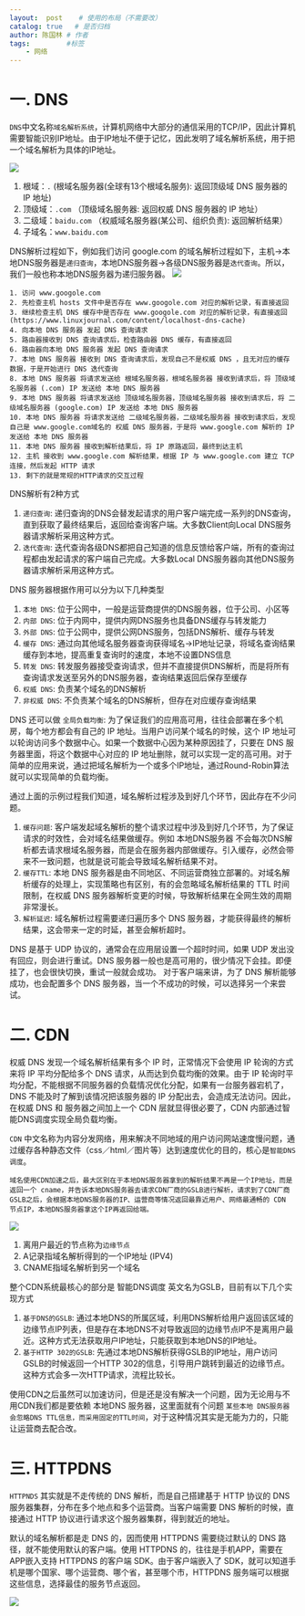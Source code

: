 ```yaml
---
layout:  post    # 使用的布局（不需要改）
catalog: true   # 是否归档
author: 陈国林 # 作者
tags:         #标签
    - 网络
---
```


# 一. DNS
`DNS`中文名称`域名解析系统`，计算机网络中大部分的通信采用的TCP/IP，因此计算机需要智能识别IP地址。由于IP地址不便于记忆，因此发明了域名解析系统，用于把一个域名解析为具体的IP地址。

![](https://github.com/chenguolin/chenguolin.github.io/blob/master/data/image/dns-root.png?raw=true)

1. 根域：`.`  (根域名服务器(全球有13个根域名服务): 返回顶级域 DNS 服务器的 IP 地址)
2. 顶级域：`.com`   （顶级域名服务器: 返回权威 DNS 服务器的 IP 地址）
3. 二级域：`baidu.com` （权威域名服务器(某公司、组织负责): 返回解析结果）
4. 子域名：`www.baidu.com`

DNS解析过程如下，例如我们访问 google.com 的域名解析过程如下，主机->本地DNS服务器是`递归查询`，本地DNS服务器->各级DNS服务器是`迭代查询`。所以，我们一般也称本地DNS服务器为递归服务器。
![](https://github.com/chenguolin/chenguolin.github.io/blob/master/data/image/dns-trace.png?raw=true)

```
1. 访问 www.googole.com
2. 先检查主机 hosts 文件中是否存在 www.googole.com 对应的解析记录，有直接返回
3. 继续检查主机 DNS 缓存中是否存在 www.googole.com 对应的解析记录，有直接返回  (https://www.linuxjournal.com/content/localhost-dns-cache)
4. 向本地 DNS 服务器 发起 DNS 查询请求
5. 路由器接收到 DNS 查询请求后，检查路由器 DNS 缓存，有直接返回
6. 路由器向本地 DNS 服务器 发起 DNS 查询请求
7. 本地 DNS 服务器 接收到 DNS 查询请求后，发现自己不是权威 DNS ，且无对应的缓存数据，于是开始进行 DNS 迭代查询
8. 本地 DNS 服务器 将请求发送给 根域名服务器，根域名服务器 接收到请求后，将 顶级域名服务器 (.com) IP 发送给 本地 DNS 服务器
9. 本地 DNS 服务器 将请求发送给 顶级域名服务器，顶级域名服务器 接收到请求后，将 二级域名服务器 (google.com) IP 发送给 本地 DNS 服务器
10. 本地 DNS 服务器 将请求发送给 二级域名服务器，二级域名服务器 接收到请求后，发现自己是 www.google.com域名的 权威 DNS 服务器，于是将 www.google.com 解析的 IP 发送给 本地 DNS 服务器
11. 本地 DNS 服务器 接收到解析结果后，将 IP 原路返回，最终到达主机
12. 主机 接收到 www.google.com 解析结果，根据 IP 与 www.google.com 建立 TCP 连接，然后发起 HTTP 请求
13. 剩下的就是常规的HTTP请求的交互过程
```

DNS解析有2种方式
1. `递归查询`: 递归查询的DNS会替发起请求的用户客户端完成一系列的DNS查询，直到获取了最终结果后，返回给查询客户端。大多数Client向Local DNS服务器请求解析采用这种方式。
2. `迭代查询`: 迭代查询各级DNS都把自己知道的信息反馈给客户端，所有的查询过程都由发起请求的客户端自己完成。大多数Local DNS服务器向其他DNS服务器请求解析采用这种方式。

DNS 服务器根据作用可以分为以下几种类型
1. `本地 DNS`: 位于公网中，一般是运营商提供的DNS服务器，位于公司、小区等
2. `内部 DNS`: 位于内网中，提供内网DNS服务也具备DNS缓存与转发能力
3. `外部 DNS`: 位于公网中，提供公网DNS服务，包括DNS解析、缓存与转发
4. `缓存 DNS`: 通过向其他域名服务器查询获得域名->IP地址记录，将域名查询结果缓存到本地，提高重复查询时的速度，本地不设置DNS信息
5. `转发 DNS`: 转发服务器接受查询请求，但并不直接提供DNS解析，而是将所有查询请求发送至另外的DNS服务器，查询结果返回后保存至缓存
6. `权威 DNS`: 负责某个域名的DNS解析
7. `非权威 DNS`: 不负责某个域名的DNS解析，但存在对应缓存查询结果

DNS 还可以做 `全局负载均衡`: 为了保证我们的应用高可用，往往会部署在多个机房，每个地方都会有自己的 IP 地址。当用户访问某个域名的时候，这个 IP 地址可以轮询访问多个数据中心。如果一个数据中心因为某种原因挂了，只要在 DNS 服务器里面，将这个数据中心对应的 IP 地址删除，就可以实现一定的高可用。对于简单的应用来说，通过把域名解析为一个或多个IP地址，通过Round-Robin算法就可以实现简单的负载均衡。

通过上面的示例过程我们知道，域名解析过程涉及到好几个环节，因此存在不少问题。

1. `缓存问题`: 客户端发起域名解析的整个请求过程中涉及到好几个环节，为了保证请求的时效性，会对域名结果做缓存。例如 本地DNS服务器 不会每次DNS解析都去请求根域名服务器，而是会在服务器内部做缓存。引入缓存，必然会带来不一致问题，也就是说可能会导致域名解析结果不对。
2. `缓存TTL`: 本地 DNS 服务器是由不同地区、不同运营商独立部署的。对域名解析缓存的处理上，实现策略也有区别，有的会忽略域名解析结果的 TTL 时间限制，在权威 DNS 服务器解析变更的时候，导致解析结果在全网生效的周期非常漫长。
3. `解析延迟`: 域名解析过程需要递归遍历多个 DNS 服务器，才能获得最终的解析结果，这会带来一定的时延，甚至会解析超时。

DNS 是基于 UDP 协议的，通常会在应用层设置一个超时时间，如果 UDP 发出没有回应，则会进行重试。DNS 服务器一般也是高可用的，很少情况下会挂。即便挂了，也会很快切换，重试一般就会成功。
对于客户端来讲，为了 DNS 解析能够成功，也会配置多个 DNS 服务器，当一个不成功的时候，可以选择另一个来尝试。


# 二. CDN
权威 DNS 发现一个域名解析结果有多个 IP 时，正常情况下会使用 IP 轮询的方式来将 IP 平均分配给多个 DNS 请求，从而达到负载均衡的效果。由于 IP 轮询时平均分配，不能根据不同服务器的负载情况优化分配，如果有一台服务器宕机了，DNS 不能及时了解到该情况把该服务器的 IP 分配出去，会造成无法访问。因此，在权威 DNS 和 服务器之间加上一个 CDN 层就显得很必要了，CDN 内部通过智能DNS调度实现全局负载均衡。

`CDN` 中文名称为内容分发网络，用来解决不同地域的用户访问网站速度慢问题，通过缓存各种静态文件（css／html／图片等）达到速度优化的目的，核心是`智能DNS调度`。

`域名使用CDN加速之后，最大区别在于本地DNS服务器拿到的解析结果不再是一个IP地址，而是返回一个 cname，并告诉本地DNS服务器去请求CDN厂商的GSLB进行解析，请求到了CDN厂商GSLB之后，会根据本地DNS服务器的IP、运营商等情况返回最靠近用户、网络最通畅的 CDN 节点IP，本地DNS服务器拿这个IP再返回给端。`

![](https://github.com/chenguolin/chenguolin.github.io/blob/master/data/image/dns-cdn.png?raw=true)

1. 离用户最近的节点称为`边缘节点`
2. A记录指域名解析得到的一个IP地址 (IPV4)
3. CNAME指域名解析到另一个域名

整个CDN系统最核心的部分是 智能DNS调度 英文名为GSLB，目前有以下几个实现方式

1. `基于DNS的GSLB`: 通过本地DNS的所属区域，利用DNS解析给用户返回该区域的边缘节点IP列表，但是存在本地DNS不对导致返回的边缘节点IP不是离用户最近。这种方式无法获取用户IP地址，只能获取到本地DNS的IP地址。
2. `基于HTTP 302的GSLB`: 先通过本地DNS解析获得GSLB的IP地址，用户访问GSLB的时候返回一个HTTP 302的信息，引导用户跳转到最近的边缘节点。这种方式会多一次HTTP请求，流程比较长。

使用CDN之后虽然可以加速访问，但是还是没有解决一个问题，因为无论用与不用CDN我们都是要依赖 本地DNS 服务器，这里面就有个问题 `某些本地 DNS服务器会忽略DNS TTL信息，而采用固定的TTL时间`，对于这种情况其实是无能为力的，只能让运营商去配合改。

# 三. HTTPDNS
`HTTPNDS` 其实就是不走传统的 DNS 解析，而是自己搭建基于 HTTP 协议的 DNS 服务器集群，分布在多个地点和多个运营商。当客户端需要 DNS 解析的时候，直接通过 HTTP 协议进行请求这个服务器集群，得到就近的地址。

默认的域名解析都是走 DNS 的，因而使用 HTTPDNS 需要绕过默认的 DNS 路径，就不能使用默认的客户端。使用 HTTPDNS 的，往往是手机APP，需要在APP嵌入支持 HTTPDNS 的客户端 SDK。由于客户端嵌入了 SDK，就可以知道手机是哪个国家、哪个运营商、哪个省，甚至哪个市，HTTPDNS 服务端可以根据这些信息，选择最佳的服务节点返回。

![](https://github.com/chenguolin/chenguolin.github.io/blob/master/data/image/httpdns.jpg?raw=true)

